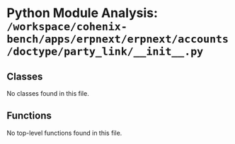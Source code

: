 # Python Module Analysis: `/workspace/cohenix-bench/apps/erpnext/erpnext/accounts/doctype/party_link/__init__.py`

## Classes

No classes found in this file.


## Functions

No top-level functions found in this file.
